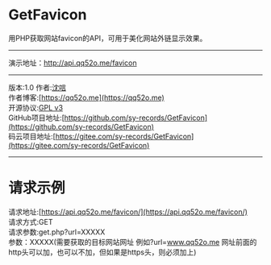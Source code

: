 # GetFavicon
用PHP获取网站favicon的API，可用于美化网站外链显示效果。
***
演示地址：http://api.qq52o.me/favicon
***
版本:1.0
作者:[沈唁](https://qq52o.me)  
作者博客:[https://qq52o.me](https://qq52o.me)  
开源协议:[GPL v3](https://opensource.org/licenses/GPL-3.0)  
GitHub项目地址:[https://github.com/sy-records/GetFavicon](https://github.com/sy-records/GetFavicon)  
码云项目地址:[https://gitee.com/sy-records/GetFavicon](https://gitee.com/sy-records/GetFavicon)  
***
# 请求示例
请求地址:[https://api.qq52o.me/favicon/](https://api.qq52o.me/favicon/)  
请求方式:GET  
请求参数:get.php?url=XXXXX    
参数：XXXXX(需要获取的目标网站网址 例如?url=www.qq52o.me 网址前面的http头可以加，也可以不加，但如果是https头，则必须加上)  
